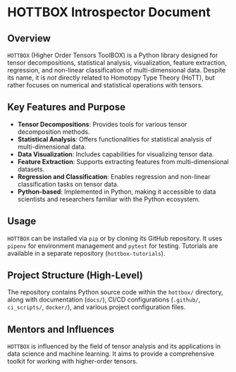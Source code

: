 # HOTTBOX Introspector Document

## Overview

`HOTTBOX` (Higher Order Tensors ToolBOX) is a Python library designed for tensor decompositions, statistical analysis, visualization, feature extraction, regression, and non-linear classification of multi-dimensional data. Despite its name, it is *not* directly related to Homotopy Type Theory (HoTT), but rather focuses on numerical and statistical operations with tensors.

## Key Features and Purpose

*   **Tensor Decompositions**: Provides tools for various tensor decomposition methods.
*   **Statistical Analysis**: Offers functionalities for statistical analysis of multi-dimensional data.
*   **Data Visualization**: Includes capabilities for visualizing tensor data.
*   **Feature Extraction**: Supports extracting features from multi-dimensional datasets.
*   **Regression and Classification**: Enables regression and non-linear classification tasks on tensor data.
*   **Python-based**: Implemented in Python, making it accessible to data scientists and researchers familiar with the Python ecosystem.

## Usage

`HOTTBOX` can be installed via `pip` or by cloning its GitHub repository. It uses `pipenv` for environment management and `pytest` for testing. Tutorials are available in a separate repository (`hottbox-tutorials`).

## Project Structure (High-Level)

The repository contains Python source code within the `hottbox/` directory, along with documentation (`docs/`), CI/CD configurations (`.github/`, `ci_scripts/`, `docker/`), and various project configuration files.

## Mentors and Influences

`HOTTBOX` is influenced by the field of tensor analysis and its applications in data science and machine learning. It aims to provide a comprehensive toolkit for working with higher-order tensors.
